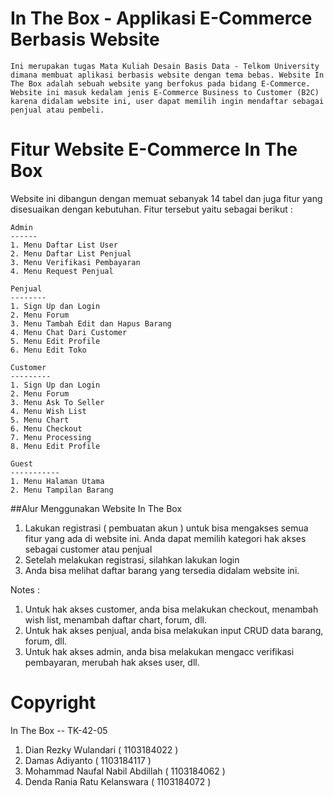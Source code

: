 # In The Box - Applikasi E-Commerce Berbasis Website

	Ini merupakan tugas Mata Kuliah Desain Basis Data - Telkom University dimana membuat aplikasi berbasis website dengan tema bebas. Website In The Box adalah sebuah website yang berfokus pada bidang E-Commerce. Website ini masuk kedalam jenis E-Commerce Business to Customer (B2C)  karena didalam website ini, user dapat memilih ingin mendaftar sebagai penjual atau pembeli. 
	
# Fitur Website E-Commerce In The Box

Website ini dibangun dengan memuat sebanyak 14 tabel dan juga fitur yang disesuaikan dengan kebutuhan. Fitur tersebut yaitu sebagai berikut :

	Admin
	------
	1. Menu Daftar List User
	2. Menu Daftar List Penjual
	3. Menu Verifikasi Pembayaran
	4. Menu Request Penjual

	Penjual
	--------
	1. Sign Up dan Login
	2. Menu Forum
	3. Menu Tambah Edit dan Hapus Barang
	4. Menu Chat Dari Customer 
	5. Menu Edit Profile
	6. Menu Edit Toko

	Customer
	---------
	1. Sign Up dan Login
	2. Menu Forum
	3. Menu Ask To Seller
	4. Menu Wish List
	5. Menu Chart
	6. Menu Checkout
	7. Menu Processing
	8. Menu Edit Profile

	Guest
	-----------
	1. Menu Halaman Utama
	2. Menu Tampilan Barang


##Alur Menggunakan Website In The Box

1. Lakukan registrasi ( pembuatan akun ) untuk bisa mengakses semua fitur yang ada di website ini. Anda dapat memilih kategori hak akses sebagai customer atau penjual
2. Setelah melakukan registrasi, silahkan lakukan login
3. Anda bisa melihat daftar barang yang tersedia didalam website ini. 

Notes :
1. Untuk hak akses customer, anda bisa melakukan checkout, menambah wish list, menambah daftar chart, forum, dll. 
2. Untuk hak akses penjual, anda bisa melakukan input CRUD data barang, forum, dll.
3. Untuk hak akses admin, anda bisa melakukan mengacc verifikasi pembayaran, merubah hak akses user, dll. 


# Copyright

In The Box -- TK-42-05

1. Dian Rezky Wulandari ( 1103184022 )
2. Damas Adiyanto ( 1103184117 )
3. Mohammad Naufal Nabil Abdillah ( 1103184062 )
4. Denda Rania Ratu Kelanswara ( 1103184072 )
